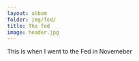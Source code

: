 ```yaml
---
layout: album
folder: img/fed/
title: The fed
image: header.jpg
---
```

This is when I went to the Fed in Novemeber